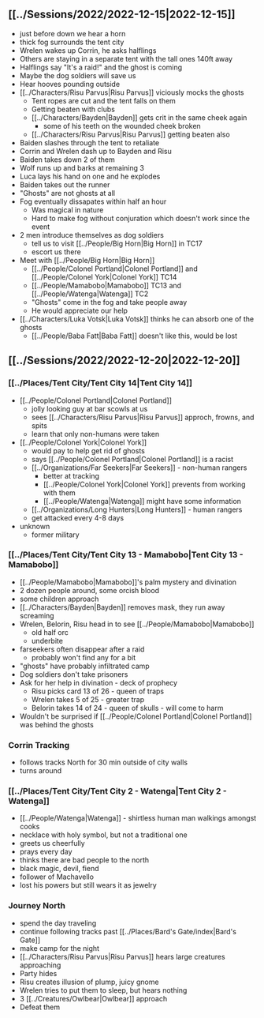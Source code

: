 ## [[../Sessions/2022/2022-12-15|2022-12-15]]
- just before down we hear a horn
- thick fog surrounds the tent city
- Wrelen wakes up Corrin, he asks halflings
- Others are staying in a separate tent with the tall ones 140ft away
- Halflings say "It's a raid!" and the ghost is coming
- Maybe the dog soldiers will save us
- Hear hooves pounding outside
- [[../Characters/Risu Parvus|Risu Parvus]] viciously mocks the ghosts
	- Tent ropes are cut and the tent falls on them
	- Getting beaten with clubs
	- [[../Characters/Bayden|Bayden]] gets crit in the same cheek again
		- some of his teeth on the wounded cheek broken
	- [[../Characters/Risu Parvus|Risu Parvus]] getting beaten also
- Baiden slashes through the tent to retaliate
- Corrin and Wrelen dash up to Bayden and Risu
- Baiden takes down 2 of them
- Wolf runs up and barks at remaining 3
- Luca lays his hand on one and he explodes
- Baiden takes out the runner
- "Ghosts" are not ghosts at all
- Fog eventually dissapates within half an hour
	- Was magical in nature
	- Hard to make fog without conjuration which doesn't work since the event
- 2 men introduce themselves as dog soldiers
	- tell us to visit [[../People/Big Horn|Big Horn]] in TC17
	- escort us there
- Meet with [[../People/Big Horn|Big Horn]]
	- [[../People/Colonel Portland|Colonel Portland]] and [[../People/Colonel York|Colonel York]] TC14
	- [[../People/Mamabobo|Mamabobo]] TC13 and [[../People/Watenga|Watenga]] TC2
	- "Ghosts" come in the fog and take people away
	- He would appreciate our help
- [[../Characters/Luka Votsk|Luka Votsk]] thinks he can absorb one of the ghosts
	- [[../People/Baba Fatt|Baba Fatt]] doesn't like this, would be lost

## [[../Sessions/2022/2022-12-20|2022-12-20]]
### [[../Places/Tent City/Tent City 14|Tent City 14]]
- [[../People/Colonel Portland|Colonel Portland]]
	- jolly looking guy at bar scowls at us
	- sees [[../Characters/Risu Parvus|Risu Parvus]] approch, frowns, and spits
	- learn that only non-humans were taken
- [[../People/Colonel York|Colonel York]]
	- would pay to help get rid of ghosts
	- says [[../People/Colonel Portland|Colonel Portland]] is a racist
	- [[../Organizations/Far Seekers|Far Seekers]] - non-human rangers
		- better at tracking
		- [[../People/Colonel York|Colonel York]] prevents from working with them
		- [[../People/Watenga|Watenga]] might have some information
	- [[../Organizations/Long Hunters|Long Hunters]] - human rangers
	- get attacked every 4-8 days
- unknown
	- former military
### [[../Places/Tent City/Tent City 13 - Mamabobo|Tent City 13 - Mamabobo]]
- [[../People/Mamabobo|Mamabobo]]'s palm mystery and divination
- 2 dozen people around, some orcish blood
- some children approach
- [[../Characters/Bayden|Bayden]] removes mask, they run away screaming
- Wrelen, Belorin, Risu head in to see [[../People/Mamabobo|Mamabobo]]
	- old half orc
	- underbite
- farseekers often disappear after a raid
	- probably won't find any for a bit
- "ghosts" have probably infiltrated camp
- Dog soldiers don't take prisoners
- Ask for her help in divination - deck of prophecy
	- Risu picks card 13 of 26 - queen of traps
	- Wrelen takes 5 of 25 - greater trap
	- Belorin takes 14 of 24 - queen of skulls - will come to harm
- Wouldn't be surprised if [[../People/Colonel Portland|Colonel Portland]] was behind the ghosts
### Corrin Tracking
- follows tracks North for 30 min outside of city walls
- turns around
### [[../Places/Tent City/Tent City 2 - Watenga|Tent City 2 - Watenga]]
- [[../People/Watenga|Watenga]] - shirtless human man walkings amongst cooks
- necklace with holy symbol, but not a traditional one
- greets us cheerfully
- prays every day
- thinks there are bad people to the north
- black magic, devil, fiend
- follower of Machavello
- lost his powers but still wears it as jewelry
### Journey North
- spend the day traveling
- continue following tracks past [[../Places/Bard's Gate/index|Bard's Gate]]
- make camp for the night
- [[../Characters/Risu Parvus|Risu Parvus]] hears large creatures approaching
- Party hides
- Risu creates illusion of plump, juicy gnome
- Wrelen tries to put them to sleep, but hears nothing
- 3 [[../Creatures/Owlbear|Owlbear]] approach
- Defeat them